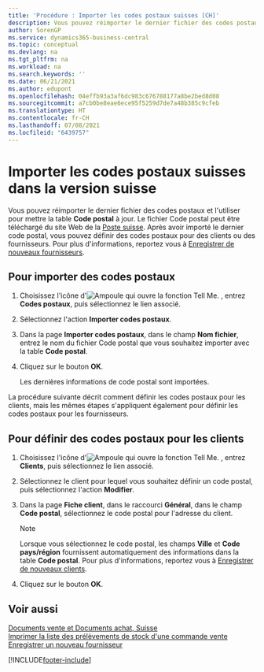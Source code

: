 ```yaml
---
title: 'Procédure : Importer les codes postaux suisses [CH]'
description: Vous pouvez réimporter le dernier fichier des codes postaux suisses et l'utiliser pour mettre la table Code postal à jour afin de définir des codes postaux pour les clients ou les fournisseurs.
author: SorenGP
ms.service: dynamics365-business-central
ms.topic: conceptual
ms.devlang: na
ms.tgt_pltfrm: na
ms.workload: na
ms.search.keywords: ''
ms.date: 06/21/2021
ms.author: edupont
ms.openlocfilehash: 04effb93a3af6dc983c676788177a8be2bed8d08
ms.sourcegitcommit: a7cb0be8eae6ece95f5259d7de7a48b385c9cfeb
ms.translationtype: HT
ms.contentlocale: fr-CH
ms.lasthandoff: 07/08/2021
ms.locfileid: "6439757"
---
```

# <a name="import-swiss-post-codes-in-the-swiss-version"></a>Importer les codes postaux suisses dans la version suisse
Vous pouvez réimporter le dernier fichier des codes postaux et l'utiliser pour mettre la table **Code postal** à jour. Le fichier Code postal peut être téléchargé du site Web de la [Poste suisse](https://go.microsoft.com/fwlink/?LinkId=150292). Après avoir importé le dernier code postal, vous pouvez définir des codes postaux pour des clients ou des fournisseurs. Pour plus d'informations, reportez vous à [Enregistrer de nouveaux fournisseurs](../../purchasing-how-register-new-vendors.md).  

## <a name="to-import-post-codes"></a>Pour importer des codes postaux  

1.  Choisissez l'icône d'![Ampoule qui ouvre la fonction Tell Me.](../../media/ui-search/search_small.png "Dites-moi ce que vous voulez faire") , entrez **Codes postaux**, puis sélectionnez le lien associé.  
2.  Sélectionnez l'action **Importer codes postaux**.  
3.  Dans la page **Importer codes postaux**, dans le champ **Nom fichier**, entrez le nom du fichier Code postal que vous souhaitez importer avec la table **Code postal**.  
4.  Cliquez sur le bouton **OK**.  

    Les dernières informations de code postal sont importées.  

La procédure suivante décrit comment définir les codes postaux pour les clients, mais les mêmes étapes s'appliquent également pour définir les codes postaux pour les fournisseurs.  

## <a name="to-define-post-codes-for-customers"></a>Pour définir des codes postaux pour les clients  

1.  Choisissez l'icône d'![Ampoule qui ouvre la fonction Tell Me.](../../media/ui-search/search_small.png "Dites-moi ce que vous voulez faire") , entrez **Clients**, puis sélectionnez le lien associé.  
2.  Sélectionnez le client pour lequel vous souhaitez définir un code postal, puis sélectionnez l'action **Modifier**.  
3.  Dans la page **Fiche client**, dans le raccourci **Général**, dans le champ **Code postal**, sélectionnez le code postal pour l'adresse du client.  

    > [!NOTE]  
    >  Lorsque vous sélectionnez le code postal, les champs **Ville** et **Code pays/région** fournissent automatiquement des informations dans la table **Code postal**. Pour plus d'informations, reportez vous à [Enregistrer de nouveaux clients](../../sales-how-register-new-customers.md).  

4.  Cliquez sur le bouton **OK**.  

## <a name="see-also"></a>Voir aussi   
 [Documents vente et Documents achat, Suisse](swiss-purchase-documents-and-sales-documents.md)   
 [Imprimer la liste des prélèvements de stock d'une commande vente](how-to-print-an-inventory-picking-list-from-a-sales-order.md)   
 [Enregistrer un nouveau fournisseur](../../purchasing-how-register-new-vendors.md)  


[!INCLUDE[footer-include](../../includes/footer-banner.md)]